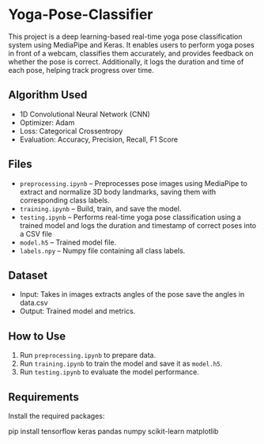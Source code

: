 # Yoga-Pose-Classifier

This project is a deep learning-based real-time yoga pose classification system using MediaPipe and Keras. It enables users to perform yoga poses in front of a webcam, classifies them accurately, and provides feedback on whether the pose is correct. Additionally, it logs the duration and time of each pose, helping track progress over time.

## Algorithm Used

- 1D Convolutional Neural Network (CNN)
- Optimizer: Adam
- Loss: Categorical Crossentropy
- Evaluation: Accuracy, Precision, Recall, F1 Score

## Files

- `preprocessing.ipynb` – Preprocesses pose images using MediaPipe to extract and normalize 3D body landmarks, saving them with corresponding class labels.
- `training.ipynb` – Build, train, and save the model.
- `testing.ipynb` – Performs real-time yoga pose classification using a trained model and logs the duration and timestamp of correct poses into a CSV file
- `model.h5` – Trained model file.
- `labels.npy` – Numpy file containing all class labels.

## Dataset

- Input: Takes in images extracts angles of the pose save the angles in data.csv
- Output: Trained model and metrics.

## How to Use

1. Run `preprocessing.ipynb` to prepare data.
2. Run `training.ipynb` to train the model and save it as `model.h5`.
3. Run `testing.ipynb` to evaluate the model performance.

## Requirements

Install the required packages:

pip install tensorflow keras pandas numpy scikit-learn matplotlib
